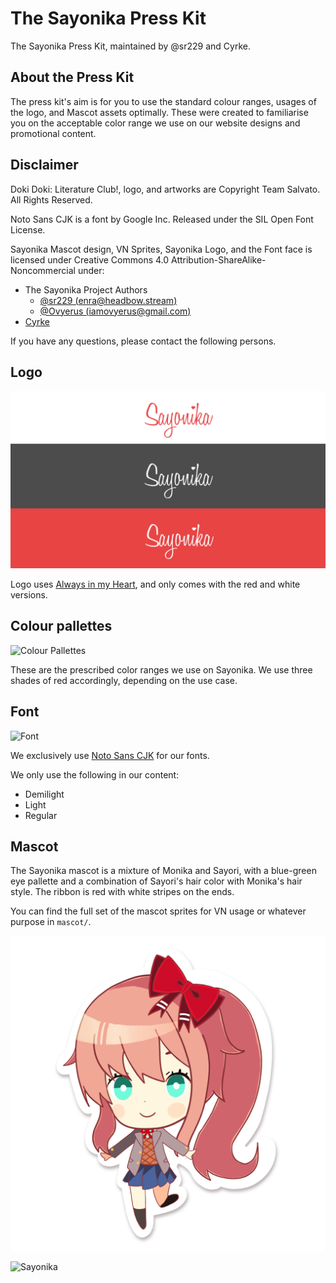 # The Sayonika Press Kit
The Sayonika Press Kit, maintained by @sr229 and Cyrke.

## About the Press Kit

The press kit's aim is for you to use the standard colour ranges, usages of the logo, and Mascot assets optimally. 
These were created to familiarise you on the acceptable color range we use on our website designs and promotional content.

## Disclaimer

Doki Doki: Literature Club!, logo, and artworks are Copyright Team Salvato. All Rights Reserved.

Noto Sans CJK is a font by Google Inc. Released under the SIL Open Font License.

Sayonika Mascot design, VN Sprites, Sayonika Logo, and the Font face is licensed under Creative Commons 4.0 Attribution-ShareAlike-Noncommercial under:

- The Sayonika Project Authors
  - [@sr229 (enra@headbow.stream)](https://github.com/sr229)
  - [@Ovyerus (iamovyerus@gmail.com)](https://github.com/Ovyerus)
- [Cyrke](https://reddit.com/u/Cyrke_)

If you have any questions, please contact the following persons.

## Logo

![Logo](SayonikaLogoColorGuides.png)

Logo uses [Always in my Heart](https://www.dafont.com/always-in-my-heart.font), and only comes with the red and white versions.

## Colour pallettes

![Colour Pallettes](ColorPallette.png)

These are the prescribed color ranges we use on Sayonika.
We use three shades of red accordingly, depending on the use case.

## Font

![Font](PrescribedFont.png)

We exclusively use [Noto Sans CJK](https://www.google.com/get/noto/help/cjk/) for our fonts.

We only use the following in our content:

- Demilight
- Light
- Regular

## Mascot

The Sayonika mascot is a mixture of Monika and Sayori, with a blue-green eye pallette and a combination of Sayori's hair color with Monika's hair style. The ribbon is red with white stripes on the ends.

You can find the full set of the  mascot sprites for VN usage or whatever purpose in `mascot/`.



![Chibi](mascot/etc/chibi.png)

![Sayonika](mascot/etc/sayonika_full_body.png)



